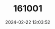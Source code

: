 ---
title: "161001"
category: "Neptidopsis ophione"
draft: false
date: 2024-02-22 13:03:52
languages:
  English: ["Scalloped False Sailor"]
---